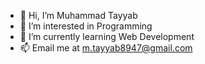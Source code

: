- 👋 Hi, I’m Muhammad Tayyab
- 👀 I’m interested in Programming
- 🌱 I’m currently learning Web Development
- 📫 Email me at  m.tayyab8947@gmail.com

<!---
MTAYYAB786-AI/MTAYYAB786-AI is a ✨ special ✨ repository because its `README.md` (this file) appears on your GitHub profile.
You can click the Preview link to take a look at your changes.
--->
